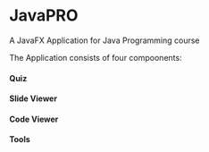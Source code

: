 # JavaPRO
A JavaFX Application for Java Programming course

The Application consists of four compoonents:

#### Quiz

#### Slide Viewer

#### Code Viewer

#### Tools
